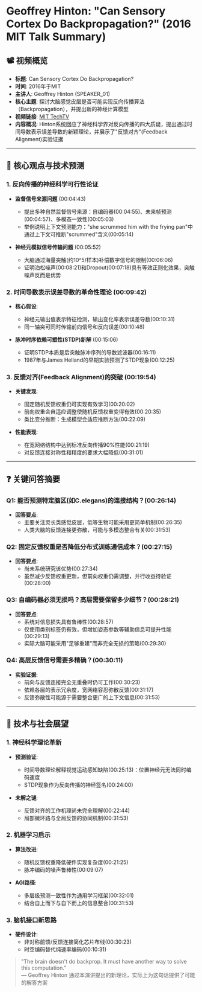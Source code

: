 # Geoffrey Hinton: "Can Sensory Cortex Do Backpropagation?" (2016 MIT Talk Summary)

## 📽️ 视频概览
- **标题**: Can Sensory Cortex Do Backpropagation?
- **时间**: 2016年于MIT
- **主讲人**: Geoffrey Hinton (SPEAKER_01)
- **核心主题**: 探讨大脑感觉皮层是否可能实现反向传播算法（Backpropagation），并提出新的神经计算模型
- **视频链接**: [MIT TechTV](https://techtv.mit.edu/)
- **内容概况**: Hinton系统回应了神经科学界对反向传播的四大质疑，提出通过时间导数表示误差导数的新颖理论，并展示了"反馈对齐"(Feedback Alignment)实验证据

---

## 🎯 核心观点与技术预测

### 1. **反向传播的神经科学可行性论证**
- **监督信号来源问题** (00:04:43)
  - 提出多种自然监督信号来源：自编码器(00:04:55)、未来帧预测(00:04:57)、多模态一致性(00:05:03)
  - 举例说明上下文预测能力："she scrummed him with the frying pan"中通过上下文可推断"scrummed"含义(00:05:14)

- **神经元模拟信号传输问题** (00:05:52)
  - 大脑通过海量突触(约10^5/样本)补偿数字信号的限制(00:06:06)
  - 证明泊松噪声(00:08:21)和Dropout(00:07:18)具有等效正则化效果，突触噪声反而是优势

### 2. **时间导数表示误差导数的革命性理论** (00:09:42)
- **核心假设**:
  - 神经元输出值表示特征检测，输出变化率表示误差导数(00:10:31)
  - 同一轴突可同时传输前向信号和反向误差(00:10:48)

- **脉冲时序依赖可塑性(STDP)新解** (00:15:06)
  - 证明STDP本质是后突触脉冲序列的导数滤波器(00:16:11)
  - 1987年与James Helland的早期实验预测了STDP现象(00:12:25)

### 3. **反馈对齐(Feedback Alignment)的突破** (00:19:54)
- **关键发现**:
  - 固定随机反馈权重仍可实现有效学习(00:20:02)
  - 前向权重会自适应调整使随机反馈权重变得有效(00:20:35)
  - 类比变分推断：生成模型会适应推断方法(00:22:09)

- **性能表现**:
  - 在宽网络结构中达到标准反向传播90%性能(00:21:19)
  - 对反馈连接对称性和精度的要求大幅降低(00:31:01)

---

## ❓ 关键问答摘要

### Q1: 能否预测特定脑区(如C.elegans)的连接结构？(00:26:14)
- **回答要点**:
  - 主要关注灵长类感觉皮层，低等生物可能采用更简单机制(00:26:35)
  - 人类大脑的反馈连接更弥散，可能与多模态整合有关(00:31:53)

### Q2: 固定反馈权重是否降低分布式训练通信成本？(00:27:15)
- **回答要点**:
  - 尚未系统研究该优势(00:27:34)
  - 虽然减少反馈权重更新，但前向权重仍需调整，并行收益待验证(00:28:00)

### Q3: 自编码器必须无损吗？高层需要保留多少细节？(00:28:21)
- **回答要点**:
  - 系统对信息损失具有鲁棒性(00:28:57)
  - 仅使用类别标签仍有效，但增加姿态参数等辅助信息可提升性能(00:29:13)
  - 实际大脑可能采用"足够重建"而非完全无损的策略(00:29:30)

### Q4: 高层反馈信号需要多精确？(00:30:11)
- **实验证据**:
  - 前向与反馈连接完全无重叠时仍可工作(00:30:23)
  - 依赖各层的表示冗余度，宽网络容忍弥散反馈(00:31:17)
  - 反馈弥散性可能源于需要整合更广的上下文信息(00:31:53)

---

## 🔮 技术与社会展望

### 1. **神经科学理论革新**
- **预测验证**:
  - 时间导数理论解释视觉运动感知缺陷(00:25:13)：位置神经元无法同时编码速度
  - STDP现象作为反向传播的神经签名(00:24:00)

- **未解之谜**:
  - 反馈对齐的工作机理尚未完全理解(00:22:44)
  - 局部微环路与全局反馈的协同机制(00:31:53)

### 2. **机器学习启示**
- **算法改进**:
  - 随机反馈权重降低硬件实现复杂度(00:21:25)
  - 脉冲编码的噪声鲁棒性(00:09:07)

- **AGI路径**:
  - 多层级预测一致性作为通用学习框架(00:32:01)
  - 结合自上而下与自下而上的信息整合(00:31:53)

### 3. **脑机接口新思路**
- **硬件设计**:
  - 非对称前馈/反馈连接简化芯片布线(00:30:23)
  - 时空编码替代纯速率编码(00:10:31)

> "The brain doesn't do backprop. It must have another way to solve this computation."  
> — Geoffrey Hinton 通过本演讲提出的新理论，实际上为这句话提供了可能的解答方案
